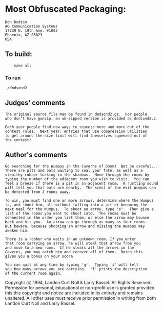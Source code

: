 # Most Obfuscated Packaging:

	Don Dodson
	AG Communication Systems
	17239 N. 19th Ave. #1003
	Phoenix, AZ 85023  
	USA

## To build:

        make all

### To run

	./dodsond2

## Judges' comments

    The original source file may be found in dodsond2.gz.  For people
    who don't have gunzip, an un-zipped version is provided as dodsond2.c.

    Each year people find new ways to squeeze more and more out of the
    contest rules.  Next year, entries that use compression utilities
    to get around the size limit will find themselves squeezed out of
    the contest!

## Author's comments

    Go searching for the Wumpus in the Caverns of Doom!  But be careful...
    There are pits and bats waiting to seal your fate, as well as a 
    stealthy robber lurking in the shadows.  Move through the rooms by 
    typing the number of the adjacent room you wish to visit.  You can 
    feel a breeze if there is a pit in an adjacent room.  A rustling sound 
    will tell you that bats are nearby.  The scent of the evil Wumpus can 
    be detected from 2 rooms away.

    To win, you must find one or more arrows, determine where the Wumpus 
    is, and shoot him, all without falling into a pit or becoming the 
    next meal for the Wumpus.  To shoot an arrow, type "s".  Then give a 
    list of the rooms you want to shoot into.  The rooms must be 
    connected in the order you list them, or else the arrow may bounce 
    back and hit you.  An arrow can go through as many as four rooms.  
    But beware, because shooting an arrow and missing the Wumpus may
    awaken him.

    There is a robber who waits in an unknown room. If you enter
    that room carrying an arrow, he will steal that arrow from you
    and move to a new room.  If he steals all the arrows in the
    Caverns, you may catch him and recover all of them.  Doing this
    gives you a bonus on your score.

    You can quit at any time by typing 'q'.  Typing 'i' will tell
    you how many arrows you are carrying.  'l' prints the description
    of the current room again.

Copyright (c) 1994, Landon Curt Noll & Larry Bassel.
All Rights Reserved.  Permission for personal, educational or non-profit use is
granted provided this this copyright and notice are included in its entirety
and remains unaltered.  All other uses must receive prior permission in writing
from both Landon Curt Noll and Larry Bassel.
